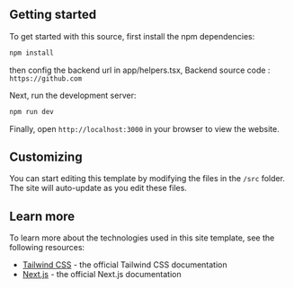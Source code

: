 ## Getting started

To get started with this source, first install the npm dependencies:

```bash
npm install
```

then config the backend url in app/helpers.tsx,
Backend source code : `https://github.com`

Next, run the development server:

```bash
npm run dev
```

Finally, open `http://localhost:3000` in your browser to view the website.

## Customizing

You can start editing this template by modifying the files in the `/src` folder. The site will auto-update as you edit these files.

## Learn more

To learn more about the technologies used in this site template, see the following resources:

-   [Tailwind CSS](https://tailwindcss.com/docs) - the official Tailwind CSS documentation
-   [Next.js](https://nextjs.org/docs) - the official Next.js documentation


